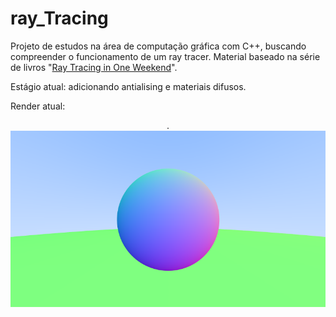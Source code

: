 # ray_Tracing
Projeto de estudos na área de computação gráfica com C++, buscando compreender o funcionamento de um ray tracer. Material baseado na série de livros "[Ray Tracing in One Weekend](https://raytracing.github.io/)".

Estágio atual: adicionando antialising e materiais difusos. 

Render atual: 

<p align="center"> .
  <img src="./pre1.png">  
</p>
